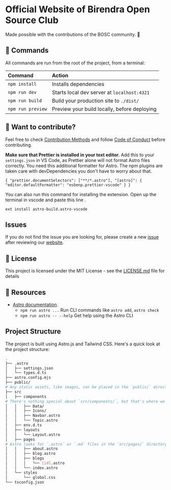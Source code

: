 # Official Website of Birendra Open Source Club

Made possible with the contributions of the BOSC community. 🚀

## 🧞 Commands

All commands are run from the root of the project, from a terminal:

| Command           | Action                                       |
| :---------------- | :------------------------------------------- |
| `npm install`     | Installs dependencies                        |
| `npm run dev`     | Starts local dev server at `localhost:4321`  |
| `npm run build`   | Build your production site to `./dist/`      |
| `npm run preview` | Preview your build locally, before deploying |

## 👀 Want to contribute?

Feel free to check [Contribution Methods](CONTRIBUTING.md) and follow [Code of Conduct](CODE_OF_CONDUCT.md) before contributing.

**Make sure that Prettier is installed in your text editor.** Add this to your `settings.json` in VS Code, as Prettier alone will not format Astro files correctly. You need this additional formatter for Astro. The npm plugins are taken care with devDependencies you don't have to worry about that.

`{
  "prettier.documentSelectors": ["**/*.astro"],
  "[astro]": {
    "editor.defaultFormatter": "esbenp.prettier-vscode"
  }
}`

You can also run this command for installing the extension. Open up the terminal in vscode and paste this line .

`ext install astro-build.astro-vscode`

## Issues

If you do not find the issue you are looking for, please create a new [issue](https://github.com/b0sc/b0sc.github.io/issues/new?assignees=&labels=&projects=&template=custom.md&title=) after reviewing our [website](https://b0sc.github.io/).

## 📄 License

This project is licensed under the MIT License - see the [LICENSE.md](LICENSE.md) file for details

## 🌟 Resources

- [Astro documentation](https://docs.astro.build).
  - `npm run astro ...` Run CLI commands like `astro add`, `astro check`
  - `npm run astro -- --help` Get help using the Astro CLI

## Project Structure

The project is built using Astro.js and Tailwind CSS. Here's a quick look at the project structure:

```bash
.
├── .astro
│   ├── settings.json
│   └── types.d.ts
├── astro.config.mjs
├── public/
# Any static assets, like images, can be placed in the `public/` directory.
├── src
│   ├── components
# There's nothing special about `src/components/`, but that's where we like to put any Astro/React/Vue/Svelte/Preact components.
│   │   ├── Data/
│   │   ├── Icons/
│   │   ├── Navbar.astro
│   │   └── Topic.astro
│   ├── env.d.ts
│   ├── layouts
│   │   └── Layout.astro
│   ├── pages
# Astro looks for `.astro` or `.md` files in the `src/pages/` directory. Each page is exposed as a route based on its file name.
│   │   ├── about.astro
│   │   ├── blog.astro
│   │   ├── blogs
│   │   │   └── [id].astro
│   │   └── index.astro
│   └── styles
│       └── global.css
└── tsconfig.json
```

<!--
references:
https://github.com/manulthanura/Positivus
https://github.com/godruoyi/gblog/tree/gblog-template
 -->
